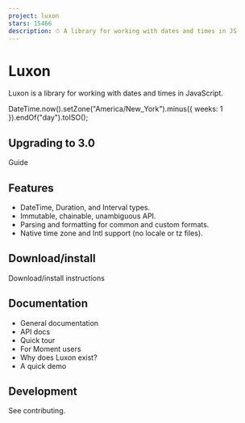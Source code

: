 ```yaml
---
project: luxon
stars: 15466
description: ⏱ A library for working with dates and times in JS
---
```


Luxon
=====

Luxon is a library for working with dates and times in JavaScript.

DateTime.now().setZone("America/New\_York").minus({ weeks: 1 }).endOf("day").toISO();

Upgrading to 3.0
----------------

Guide

Features
--------

-   DateTime, Duration, and Interval types.
-   Immutable, chainable, unambiguous API.
-   Parsing and formatting for common and custom formats.
-   Native time zone and Intl support (no locale or tz files).

Download/install
----------------

Download/install instructions

Documentation
-------------

-   General documentation
-   API docs
-   Quick tour
-   For Moment users
-   Why does Luxon exist?
-   A quick demo

Development
-----------

See contributing.
